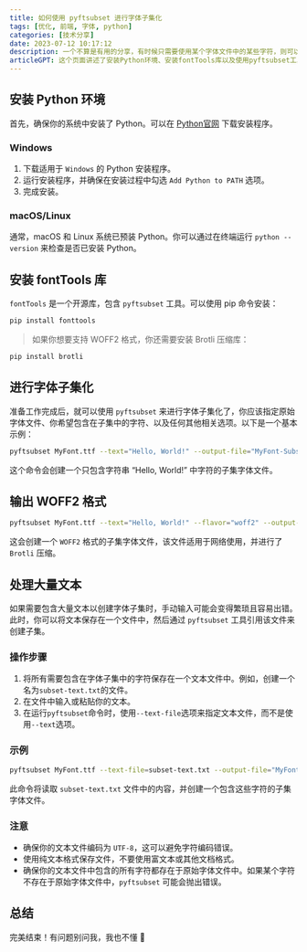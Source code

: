 ```yaml
---
title: 如何使用 pyftsubset 进行字体子集化
tags: [优化, 前端, 字体, python]
categories: [技术分享]
date: 2023-07-12 10:17:12
description: 一个不算是有用的分享，有时候只需要使用某个字体文件中的某些字符，则可以使用这种方法。某次开发中用到了，就记录下吧
articleGPT: 这个页面讲述了安装Python环境、安装fontTools库以及使用pyftsubset工具进行字体子集化的完整步骤。最后，还演示了如何确保转换为WOFF2格式的字体包含Brotli压缩支持。
---
```


## 安装 Python 环境

首先，确保你的系统中安装了 Python。可以在 [Python官网](https://www.python.org/downloads/) 下载安装程序。

### Windows

1. 下载适用于 `Windows` 的 Python 安装程序。
2. 运行安装程序，并确保在安装过程中勾选 `Add Python to PATH` 选项。
3. 完成安装。

### macOS/Linux

通常，macOS 和 Linux 系统已预装 Python。你可以通过在终端运行 `python --version` 来检查是否已安装 Python。

## 安装 fontTools 库

`fontTools` 是一个开源库，包含 `pyftsubset` 工具。可以使用 pip 命令安装：

```bash
pip install fonttools
```

> 如果你想要支持 WOFF2 格式，你还需要安装 Brotli 压缩库：

```bash
pip install brotli
```

## 进行字体子集化

准备工作完成后，就可以使用 `pyftsubset` 来进行字体子集化了，你应该指定原始字体文件、你希望包含在子集中的字符、以及任何其他相关选项。以下是一个基本示例：

```bash
pyftsubset MyFont.ttf --text="Hello, World!" --output-file="MyFont-Subset.ttf"
```

这个命令会创建一个只包含字符串 “Hello, World!” 中字符的子集字体文件。

## 输出 WOFF2 格式

```bash
pyftsubset MyFont.ttf --text="Hello, World!" --flavor="woff2" --output-file="MyFont-Subset.woff2"
```

这会创建一个 `WOFF2` 格式的子集字体文件，该文件适用于网络使用，并进行了 `Brotli` 压缩。

## 处理大量文本

如果需要包含大量文本以创建字体子集时，手动输入可能会变得繁琐且容易出错。此时，你可以将文本保存在一个文件中，然后通过 `pyftsubset` 工具引用该文件来创建子集。

### 操作步骤
1. 将所有需要包含在字体子集中的字符保存在一个文本文件中。例如，创建一个名为`subset-text.txt`的文件。
2. 在文件中输入或粘贴你的文本。
3. 在运行`pyftsubset`命令时，使用`--text-file`选项来指定文本文件，而不是使用`--text`选项。

### 示例

```bash
pyftsubset MyFont.ttf --text-file=subset-text.txt --output-file="MyFont-Subset.ttf"
```

此命令将读取 `subset-text.txt` 文件中的内容，并创建一个包含这些字符的子集字体文件。

### 注意

- 确保你的文本文件编码为 `UTF-8`，这可以避免字符编码错误。
- 使用纯文本格式保存文件，不要使用富文本或其他文档格式。
- 确保你的文本文件中包含的所有字符都存在于原始字体文件中。如果某个字符不存在于原始字体文件中，`pyftsubset` 可能会抛出错误。

## 总结

完美结束！有问题别问我，我也不懂 🤣